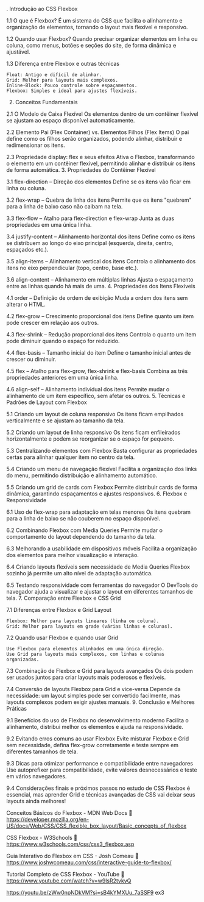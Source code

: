 . Introdução ao CSS Flexbox

1.1 O que é Flexbox?
É um sistema do CSS que facilita o alinhamento e organização de elementos, tornando o layout mais flexível e responsivo.

1.2 Quando usar Flexbox?
Quando precisar organizar elementos em linha ou coluna, como menus, botões e seções do site, de forma dinâmica e ajustável.

1.3 Diferença entre Flexbox e outras técnicas

    Float: Antigo e difícil de alinhar.
    Grid: Melhor para layouts mais complexos.
    Inline-Block: Pouco controle sobre espaçamentos.
    Flexbox: Simples e ideal para ajustes flexíveis.

2. Conceitos Fundamentais

2.1 O Modelo de Caixa Flexível
Os elementos dentro de um contêiner flexível se ajustam ao espaço disponível automaticamente.

2.2 Elemento Pai (Flex Container) vs. Elementos Filhos (Flex Items)
O pai define como os filhos serão organizados, podendo alinhar, distribuir e redimensionar os itens.

2.3 Propriedade display: flex e seus efeitos
Ativa o Flexbox, transformando o elemento em um contêiner flexível, permitindo alinhar e distribuir os itens de forma automática.
3. Propriedades do Contêiner Flexível

3.1 flex-direction – Direção dos elementos
Define se os itens vão ficar em linha ou coluna.

3.2 flex-wrap – Quebra de linha dos itens
Permite que os itens "quebrem" para a linha de baixo caso não caibam na tela.

3.3 flex-flow – Atalho para flex-direction e flex-wrap
Junta as duas propriedades em uma única linha.

3.4 justify-content – Alinhamento horizontal dos itens
Define como os itens se distribuem ao longo do eixo principal (esquerda, direita, centro, espaçados etc.).

3.5 align-items – Alinhamento vertical dos itens
Controla o alinhamento dos itens no eixo perpendicular (topo, centro, base etc.).

3.6 align-content – Alinhamento em múltiplas linhas
Ajusta o espaçamento entre as linhas quando há mais de uma.
4. Propriedades dos Itens Flexíveis

4.1 order – Definição de ordem de exibição
Muda a ordem dos itens sem alterar o HTML.

4.2 flex-grow – Crescimento proporcional dos itens
Define quanto um item pode crescer em relação aos outros.

4.3 flex-shrink – Redução proporcional dos itens
Controla o quanto um item pode diminuir quando o espaço for reduzido.

4.4 flex-basis – Tamanho inicial do item
Define o tamanho inicial antes de crescer ou diminuir.

4.5 flex – Atalho para flex-grow, flex-shrink e flex-basis
Combina as três propriedades anteriores em uma única linha.

4.6 align-self – Alinhamento individual dos itens
Permite mudar o alinhamento de um item específico, sem afetar os outros.
5. Técnicas e Padrões de Layout com Flexbox

5.1 Criando um layout de coluna responsivo
Os itens ficam empilhados verticalmente e se ajustam ao tamanho da tela.

5.2 Criando um layout de linha responsivo
Os itens ficam enfileirados horizontalmente e podem se reorganizar se o espaço for pequeno.

5.3 Centralizando elementos com Flexbox
Basta configurar as propriedades certas para alinhar qualquer item no centro da tela.

5.4 Criando um menu de navegação flexível
Facilita a organização dos links do menu, permitindo distribuição e alinhamento automático.

5.5 Criando um grid de cards com Flexbox
Permite distribuir cards de forma dinâmica, garantindo espaçamentos e ajustes responsivos.
6. Flexbox e Responsividade

6.1 Uso de flex-wrap para adaptação em telas menores
Os itens quebram para a linha de baixo se não couberem no espaço disponível.

6.2 Combinando Flexbox com Media Queries
Permite mudar o comportamento do layout dependendo do tamanho da tela.

6.3 Melhorando a usabilidade em dispositivos móveis
Facilita a organização dos elementos para melhor visualização e interação.

6.4 Criando layouts flexíveis sem necessidade de Media Queries
Flexbox sozinho já permite um alto nível de adaptação automática.

6.5 Testando responsividade com ferramentas do navegador
O DevTools do navegador ajuda a visualizar e ajustar o layout em diferentes tamanhos de tela.
7. Comparação entre Flexbox e CSS Grid

7.1 Diferenças entre Flexbox e Grid Layout

    Flexbox: Melhor para layouts lineares (linha ou coluna).
    Grid: Melhor para layouts em grade (várias linhas e colunas).

7.2 Quando usar Flexbox e quando usar Grid

    Use Flexbox para elementos alinhados em uma única direção.
    Use Grid para layouts mais complexos, com linhas e colunas organizadas.

7.3 Combinação de Flexbox e Grid para layouts avançados
Os dois podem ser usados juntos para criar layouts mais poderosos e flexíveis.

7.4 Conversão de layouts Flexbox para Grid e vice-versa
Depende da necessidade: um layout simples pode ser convertido facilmente, mas layouts complexos podem exigir ajustes manuais.
9. Conclusão e Melhores Práticas

9.1 Benefícios do uso de Flexbox no desenvolvimento moderno
Facilita o alinhamento, distribui melhor os elementos e ajuda na responsividade.

9.2 Evitando erros comuns ao usar Flexbox
Evite misturar Flexbox e Grid sem necessidade, defina flex-grow corretamente e teste sempre em diferentes tamanhos de tela.

9.3 Dicas para otimizar performance e compatibilidade entre navegadores
Use autoprefixer para compatibilidade, evite valores desnecessários e teste em vários navegadores.

9.4 Considerações finais e próximos passos no estudo de CSS
Flexbox é essencial, mas aprender Grid e técnicas avançadas de CSS vai deixar seus layouts ainda melhores!

Conceitos Básicos do Flexbox - MDN Web Docs
🔗 https://developer.mozilla.org/en-US/docs/Web/CSS/CSS_flexible_box_layout/Basic_concepts_of_flexbox

CSS Flexbox - W3Schools
🔗 https://www.w3schools.com/css/css3_flexbox.asp

Guia Interativo do Flexbox em CSS - Josh Comeau
🔗 https://www.joshwcomeau.com/css/interactive-guide-to-flexbox/

Tutorial Completo de CSS Flexbox - YouTube
🔗 https://www.youtube.com/watch?v=w9lsR2tvkvQ





https://youtu.be/zWw0npNDkVM?si=sB4kYMXUu_7aSSF9 ex3